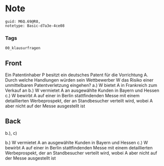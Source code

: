 # Note
```
guid: M6Q.69@R8,
notetype: Basic-d7a3e-4ce08
```

### Tags
```
00_klausurfragen
```

## Front
Ein Patentinhaber P besitzt ein deutsches Patent für die Vorrichtung A. Durch welche Handlungen würden sein Wettbewerber W das Risiko einer unmittelbaren Patentverletzung eingehen?
a.) W bietet A in Frankreich zum Verkauf an
b.) W vermietet A an ausgewählte Kunden in Bayern und Hessen
c.) W bewirbt A auf einer in Berlin stattfindenden Messe mit einem detaillierten Werbeprospekt, der an Standbesucher verteilt wird, wobei A aber nicht auf der Messe ausgestellt ist

## Back
b.), c)
<div>
  <div>
    b.) W vermietet A an ausgewählte Kunden in Bayern und Hessen
    c.) W bewirbt A auf einer in Berlin stattfindenden Messe mit
    einem detaillierten Werbeprospekt, der an Standbesucher
    verteilt wird, wobei A aber nicht auf der Messe ausgestellt ist
  </div>
</div>
